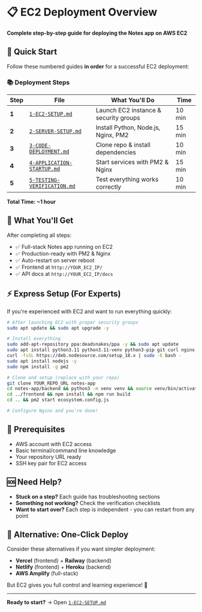 # 📋 EC2 Deployment Overview

**Complete step-by-step guide for deploying the Notes app on AWS EC2**

## 🎯 Quick Start

Follow these numbered guides **in order** for a successful EC2 deployment:

### 📚 Deployment Steps

| Step | File | What You'll Do | Time |
|------|------|----------------|------|
| **1** | [`1-EC2-SETUP.md`](./1-EC2-SETUP.md) | Launch EC2 instance & security groups | 10 min |
| **2** | [`2-SERVER-SETUP.md`](./2-SERVER-SETUP.md) | Install Python, Node.js, Nginx, PM2 | 15 min |
| **3** | [`3-CODE-DEPLOYMENT.md`](./3-CODE-DEPLOYMENT.md) | Clone repo & install dependencies | 10 min |
| **4** | [`4-APPLICATION-STARTUP.md`](./4-APPLICATION-STARTUP.md) | Start services with PM2 & Nginx | 15 min |
| **5** | [`5-TESTING-VERIFICATION.md`](./5-TESTING-VERIFICATION.md) | Test everything works correctly | 10 min |

**Total Time: ~1 hour**

## 🎉 What You'll Get

After completing all steps:
- ✅ Full-stack Notes app running on EC2
- ✅ Production-ready with PM2 & Nginx
- ✅ Auto-restart on server reboot
- ✅ Frontend at `http://YOUR_EC2_IP/`
- ✅ API docs at `http://YOUR_EC2_IP/docs`

## ⚡ Express Setup (For Experts)

If you're experienced with EC2 and want to run everything quickly:

```bash
# After launching EC2 with proper security groups
sudo apt update && sudo apt upgrade -y

# Install everything
sudo add-apt-repository ppa:deadsnakes/ppa -y && sudo apt update
sudo apt install python3.11 python3.11-venv python3-pip git curl nginx -y
curl -fsSL https://deb.nodesource.com/setup_18.x | sudo -E bash -
sudo apt install nodejs -y
sudo npm install -g pm2

# Clone and setup (replace with your repo)
git clone YOUR_REPO_URL notes-app
cd notes-app/backend && python3 -m venv venv && source venv/bin/activate && pip install -r requirements.txt
cd ../frontend && npm install && npm run build
cd .. && pm2 start ecosystem.config.js

# Configure Nginx and you're done!
```

## 🔧 Prerequisites

- AWS account with EC2 access
- Basic terminal/command line knowledge  
- Your repository URL ready
- SSH key pair for EC2 access

## 🆘 Need Help?

- **Stuck on a step?** Each guide has troubleshooting sections
- **Something not working?** Check the verification checklists
- **Want to start over?** Each step is independent - you can restart from any point

## 📱 Alternative: One-Click Deploy

Consider these alternatives if you want simpler deployment:
- **Vercel** (frontend) + **Railway** (backend)
- **Netlify** (frontend) + **Heroku** (backend)  
- **AWS Amplify** (full-stack)

But EC2 gives you full control and learning experience! 💪

---

**Ready to start?** → Open [`1-EC2-SETUP.md`](./1-EC2-SETUP.md)